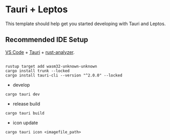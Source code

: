 # Tauri + Leptos

This template should help get you started developing with Tauri and Leptos.

## Recommended IDE Setup

[VS Code](https://code.visualstudio.com/) + [Tauri](https://marketplace.visualstudio.com/items?itemName=tauri-apps.tauri-vscode) + [rust-analyzer](https://marketplace.visualstudio.com/items?itemName=rust-lang.rust-analyzer).

## 

```
rustup target add wasm32-unknown-unknown
cargo install trunk --locked
cargo install tauri-cli --version "^2.0.0" --locked
```

- develop

```
cargo tauri dev
```

- release build

```
cargo tauri build
```

- icon update

```
cargo tauri icon <imagefile_path>
```
